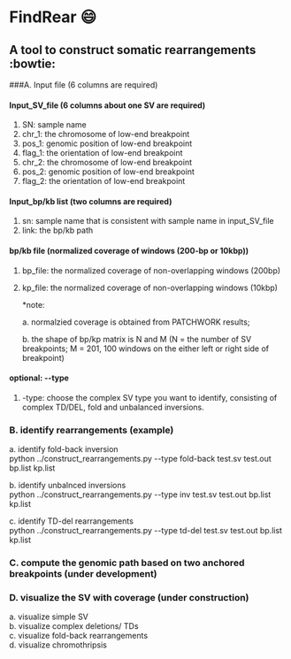 # FindRear :smile:
## A tool to construct somatic rearrangements :bowtie:

###A. Input file (6 columns are required)
#### Input_SV_file (6 columns about one SV are required)
1. SN: sample name
2. chr_1: the chromosome of low-end breakpoint
3. pos_1: genomic position of low-end breakpoint
4. flag_1: the orientation of low-end breakpoint
5. chr_2: the chromosome of low-end breakpoint
6. pos_2: genomic position of low-end breakpoint
7. flag_2: the orientation of low-end breakpoint

#### Input_bp/kb list (two columns are required)
1. sn: sample name that is consistent with sample name in input_SV_file
2. link: the bp/kb path 

#### bp/kb file (normalized coverage of windows (200-bp or 10kbp))
1. bp_file: the normalized coverage of non-overlapping windows (200bp)
2. kp_file: the normalized coverage of non-overlapping windows (10kbp)<br>

    *note: 

    a. normalzied coverage is obtained from PATCHWORK results;
    
    b. the shape of bp/kp matrix is N and M (N = the number of SV breakpoints; M = 201, 
    100 windows on the either left or right side of breakpoint) 

#### optional: --type
1. -type: choose the complex SV type you want to identify, 
consisting of complex TD/DEL, fold and unbalanced inversions.


### B. identify rearrangements (example)<br>
a. identify fold-back inversion<br>
python  ../construct_rearrangements.py --type fold-back test.sv test.out bp.list kp.list
  
b. identify unbalnced inversions<br>
python  ../construct_rearrangements.py --type inv test.sv test.out bp.list kp.list
	
c. identify TD-del rearrangements<br>
python ../construct_rearrangements.py --type td-del test.sv test.out bp.list kp.list

### C. compute the genomic path based on two anchored breakpoints (under development)

### D. visualize the SV with coverage (under construction)<br>
a. visualize simple SV<br>
b. visualize complex deletions/ TDs<br>
c. visualize fold-back rearrangements<br>
d. visualize chromothripsis<br>
